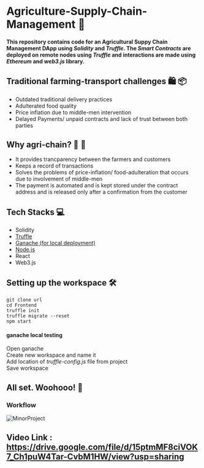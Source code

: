 # Agriculture-Supply-Chain-Management :link:	

#### This repository contains code for an Agricultural Suppy Chain Management DApp using _*Solidity*_ and _*Truffle*_. The _*Smart Contracts*_ are deployed on remote nodes using _*Truffle*_ and interactions are made using _*Ethereum*_ and _*web3.js*_ library. 

## Traditional farming-transport challenges :shopping: :package:	
 * Outdated traditional delivery practices
 * Adulterated food quality
 * Price inflation due to middle-men intervention
 * Delayed Payments/ unpaid contracts and lack of trust between both parties


## Why agri-chain? :ear_of_rice:	:cherries:	
* It provides trancparency between the farmers and customers
* Keeps a record of transactions
* Solves the problems of price-inflation/ food-adulteration that occurs due to involvement of middle-men
* The payment is automated and is kept stored under the contract address and is released only after a confirmation from the customer

## Tech Stacks	:computer: 
* Solidity 
* [Truffle](https://trufflesuite.com/)
* [Ganache (for local deployment)](https://trufflesuite.com/)
* [Node.js](https://nodejs.org/en/download/)
* React
* Web3.js

## Setting up the workspace :hammer_and_wrench:
```
git clone url
cd Frontend
truffle init
truffle migrate --reset
npm start
```

#### ganache local testing
Open ganache 
<br>
Create new workspace and name it
<br>
Add location of *truffle-config.js* file from project
<br>
Save workspace

## All set. Woohooo! :rocket:

### Workflow 
![MinorProject](https://user-images.githubusercontent.com/71509852/168952807-41def38b-d1fe-4b67-82d7-658f96721063.png)

## Video Link : https://drive.google.com/file/d/15ptmMF8ciVOK7_Ch1puW4Tar-CvbM1HW/view?usp=sharing


